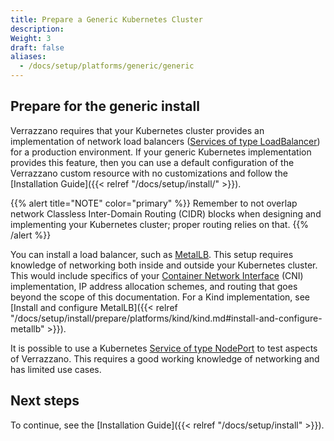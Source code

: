```yaml
---
title: Prepare a Generic Kubernetes Cluster
description: 
Weight: 3
draft: false
aliases:
  - /docs/setup/platforms/generic/generic
---
```


## Prepare for the generic install

Verrazzano requires that your Kubernetes cluster provides an implementation of network load balancers ([Services of type LoadBalancer](https://kubernetes.io/docs/tasks/access-application-cluster/create-external-load-balancer/)) for a production environment. If your generic Kubernetes implementation provides this feature, then you can use a default configuration
of the Verrazzano custom resource with no customizations and follow the [Installation Guide]({{< relref "/docs/setup/install/" >}}).


{{% alert title="NOTE" color="primary" %}}
Remember to not overlap network Classless Inter-Domain Routing (CIDR) blocks when designing and implementing your Kubernetes cluster; proper routing relies on that.
{{% /alert %}}

You can install a load balancer, such as [MetalLB](https://metallb.universe.tf/). This setup requires knowledge of networking both
inside and outside your Kubernetes cluster. This would include specifics of your [Container Network Interface](https://kubernetes.io/docs/concepts/extend-kubernetes/compute-storage-net/network-plugins/) (CNI) implementation, IP address allocation schemes, and routing that goes beyond the scope of this documentation. For a Kind implementation, see [Install and configure MetalLB]({{< relref "/docs/setup/install/prepare/platforms/kind/kind.md#install-and-configure-metallb" >}}).


It is possible to use a Kubernetes [Service of type NodePort](https://kubernetes.io/docs/concepts/services-networking/service/#nodeport) to test aspects of Verrazzano.
This requires a good working knowledge of networking and has limited use cases.

## Next steps

To continue, see the [Installation Guide]({{< relref "/docs/setup/install" >}}).
